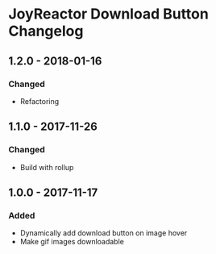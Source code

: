 # JoyReactor Download Button Changelog

## 1.2.0 - 2018-01-16

### Changed

- Refactoring

## 1.1.0 - 2017-11-26

### Changed

- Build with rollup

## 1.0.0 - 2017-11-17

### Added

- Dynamically add download button on image hover
- Make gif images downloadable
